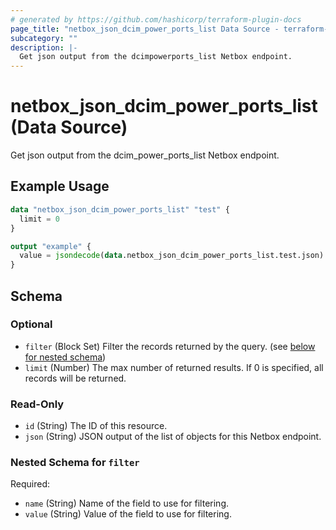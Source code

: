 ```yaml
---
# generated by https://github.com/hashicorp/terraform-plugin-docs
page_title: "netbox_json_dcim_power_ports_list Data Source - terraform-provider-netbox"
subcategory: ""
description: |-
  Get json output from the dcimpowerports_list Netbox endpoint.
---
```


# netbox_json_dcim_power_ports_list (Data Source)

Get json output from the dcim_power_ports_list Netbox endpoint.

## Example Usage

```terraform
data "netbox_json_dcim_power_ports_list" "test" {
  limit = 0
}

output "example" {
  value = jsondecode(data.netbox_json_dcim_power_ports_list.test.json)
}
```

<!-- schema generated by tfplugindocs -->
## Schema

### Optional

- `filter` (Block Set) Filter the records returned by the query. (see [below for nested schema](#nestedblock--filter))
- `limit` (Number) The max number of returned results. If 0 is specified, all records will be returned.

### Read-Only

- `id` (String) The ID of this resource.
- `json` (String) JSON output of the list of objects for this Netbox endpoint.

<a id="nestedblock--filter"></a>
### Nested Schema for `filter`

Required:

- `name` (String) Name of the field to use for filtering.
- `value` (String) Value of the field to use for filtering.


